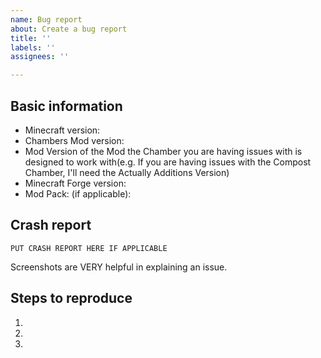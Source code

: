 ```yaml
---
name: Bug report
about: Create a bug report
title: ''
labels: ''
assignees: ''

---
```


## Basic information
* Minecraft version: 
* Chambers Mod version: 
* Mod Version of the Mod the Chamber you are having issues with is designed to work with(e.g. If you are having issues with the Compost Chamber, I'll need the Actually Additions Version)
* Minecraft Forge version: 
* Mod Pack: (if applicable): 

## Crash report
```
PUT CRASH REPORT HERE IF APPLICABLE
```

Screenshots are VERY helpful in explaining an issue.
## Steps to reproduce
1. 
2. 
3.

